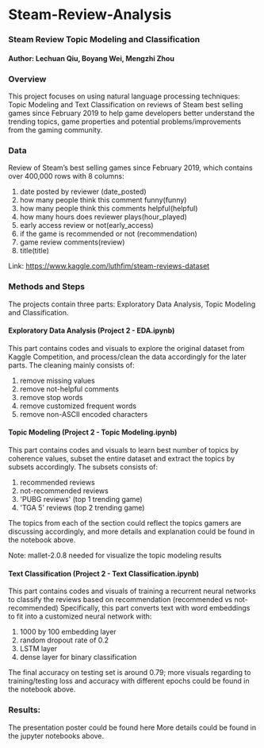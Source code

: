 # Steam-Review-Analysis
### Steam Review Topic Modeling and Classification
#### Author: Lechuan Qiu, Boyang Wei, Mengzhi Zhou

### Overview
This project focuses on using natural language processing techniques: Topic Modeling and Text Classification on reviews of Steam best selling games since February 2019 to help game developers better understand the trending topics, game properties and potential problems/improvements from the gaming community.

### Data
Review of Steam’s best selling games since February 2019, which contains over 400,000 rows with 8 columns: 
1. date posted by reviewer (date_posted)
2. how many people think this comment funny(funny)
3. how many people think this comments helpful(helpful)
4. how many hours does reviewer plays(hour_played)
5. early access review or not(early_access)
6. if the game is recommended or not (recommendation)
7. game review comments(review) 
8. title(title)

Link: https://www.kaggle.com/luthfim/steam-reviews-dataset

### Methods and Steps
The projects contain three parts: Exploratory Data Analysis, Topic Modeling and Classification.

#### Exploratory Data Analysis (Project 2 - EDA.ipynb)
This part contains codes and visuals to explore the original dataset from Kaggle Competition, and process/clean the data accordingly for the later parts.
The cleaning mainly consists of: 
1. remove missing values
2. remove not-helpful comments 
3. remove stop words
4. remove customized frequent words
5. remove non-ASCII encoded characters

#### Topic Modeling (Project 2 - Topic Modeling.ipynb) 
This part contains codes and visuals to learn best number of topics by coherence values, subset the entire dataset and extract the topics by subsets accordingly. The subsets consists of:
1. recommended reviews
2. not-recommended reviews
3. 'PUBG reviews' (top 1 trending game)
4. 'TGA 5' reviews (top 2 trending game)

The topics from each of the section could reflect the topics gamers are discussing accordingly, and more details and explanation could be found in the notebook above.

Note: mallet-2.0.8 needed for visualize the topic modeling results

#### Text Classification (Project 2 - Text Classification.ipynb)
This part contains codes and visuals of training a recurrent neural networks to classify the reviews based on recommendation (recommended vs not-recommended)
Specifically, this part converts text with word embeddings to fit into a customized neural network with:
1. 1000 by 100 embedding layer
2. random dropout rate of 0.2
3. LSTM layer
4. dense layer for binary classification

The final accuracy on testing set is around 0.79; more visuals regarding to training/testing loss and accuracy with different epochs could be found in the notebook above.

### Results:
The presentation poster could be found here
More details could be found in the jupyter notebooks above.


